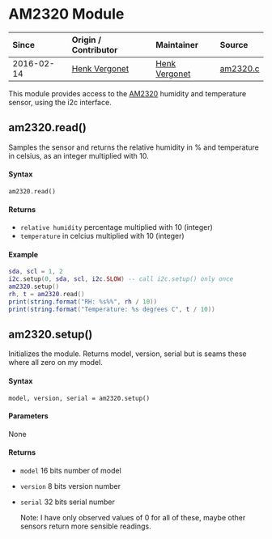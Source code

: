 # AM2320 Module
| Since  | Origin / Contributor  | Maintainer  | Source  |
| :----- | :-------------------- | :---------- | :------ |
| 2016-02-14 | [Henk Vergonet](https://github.com/hvegh) | [Henk Vergonet](https://github.com/hvegh) | [am2320.c](../../../app/modules/am2320.c)|


This module provides access to the [AM2320](https://akizukidenshi.com/download/ds/aosong/AM2320.pdf) humidity and temperature sensor, using the i2c interface.

## am2320.read()
Samples the sensor and returns the relative humidity in % and temperature in celsius, as an integer multiplied with 10.

#### Syntax
`am2320.read()`

#### Returns
- `relative humidity` percentage multiplied with 10 (integer)
- `temperature` in celcius multiplied with 10 (integer)

#### Example
```lua
sda, scl = 1, 2
i2c.setup(0, sda, scl, i2c.SLOW) -- call i2c.setup() only once
am2320.setup()
rh, t = am2320.read()
print(string.format("RH: %s%%", rh / 10))
print(string.format("Temperature: %s degrees C", t / 10))
```

## am2320.setup()
Initializes the module. Returns model, version, serial but is seams these where all zero on my model.

#### Syntax
`model, version, serial = am2320.setup()`

#### Parameters
None

#### Returns
- `model`  16 bits number of model
- `version`  8 bits version number
- `serial`  32 bits serial number

   Note: I have only observed values of 0 for all of these, maybe other sensors return more sensible readings.
